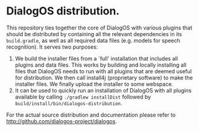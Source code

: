 # DialogOS distribution.

This repository ties together the core of DialogOS with various plugins that should be distributed
by containing all the relevant dependencies in its `build.gradle`, as well as all required data files
(e.g. models for speech recognition). 
It serves two purposes:

 1. We build the installer files from a `full' installation that includes all plugins and data files.
    This works by building and locally installing all files that DialogOS needs to run 
    with all plugins that are deemed useful for distribution. 
    We then call install4j (proprietary software) to make the installer files.
    We finally upload the installer to some webspace.
 2. It can be used to quickly run an installation of DialogOS with all plugins available by calling
    `./gradlew installDist` followed by `build/install/bin/dialogos-distribution`.

For the actual source distribution and documentation please refer to 
<http://github.com/dialogos-project/dialogos>.
